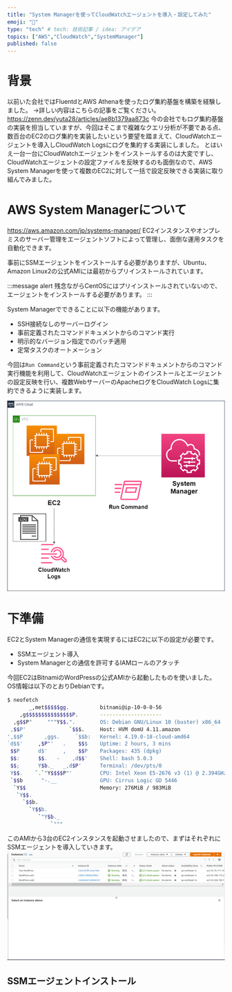 ```yaml
---
title: "System Managerを使ってCloudWatchエージェントを導入・設定してみた"
emoji: "🐁"
type: "tech" # tech: 技術記事 / idea: アイデア
topics: ["AWS","CloudWatch","SystemManager"]
published: false
---
```


# 背景
以前いた会社ではFluentdとAWS Athenaを使ったログ集約基盤を構築を経験しました。
→詳しい内容はこちらの記事をご覧ください。
https://zenn.dev/yuta28/articles/ae8b1379aa873c
今の会社でもログ集約基盤の実装を担当していますが、今回はそこまで複雑なクエリ分析が不要である点、数百台のEC2のログ集約を実装したいという要望を踏まえて、CloudWatchエージェントを導入しCloudWatch Logsにログを集約する実装にしました。
とはいえ一台一台にCloudWatchエージェントをインストールするのは大変ですし、CloudWatchエージェントの設定ファイルを反映するのも面倒なので、AWS System Managerを使って複数のEC2に対して一括で設定反映できる実装に取り組んでみました。

# AWS System Managerについて
https://aws.amazon.com/jp/systems-manager/
EC2インスタンスやオンプレミスのサーバー管理をエージェントソフトによって管理し、面倒な運用タスクを自動化できます。

事前にSSMエージェントをインストールする必要がありますが、Ubuntu、Amazon Linux2の公式AMIには最初からプリインストールされています。

:::message alert
残念ながらCentOSにはプリインストールされていないので、エージェントをインストールする必要があります。
:::

System Managerでできることに以下の機能があります。

- SSH接続なしのサーバーログイン
- 事前定義されたコマンドドキュメントからのコマンド実行
- 明示的なバージョン指定でのパッチ適用
- 定常タスクのオートメーション

今回は`Run Command`という事前定義されたコマンドドキュメントからのコマンド実行機能を利用して、CloudWatchエージェントのインストールとエージェントの設定反映を行い、複数WebサーバーのApacheログをCloudWatch Logsに集約できるように実装します。

![](/images/ssm-cloudwatch/image1.png)

# 下準備
EC2とSystem Managerの通信を実現するにはEC2に以下の設定が必要です。

- SSMエージェント導入
- System Managerとの通信を許可するIAMロールのアタッチ

今回EC2はBitnamiのWordPressの公式AMIから起動したものを使いました。
OS情報は以下のとおりDebianです。

```bash
$ neofetch
       _,met$$$$$gg.          bitnami@ip-10-0-0-56
    ,g$$$$$$$$$$$$$$$P.       --------------------
  ,g$$P"     """Y$$.".        OS: Debian GNU/Linux 10 (buster) x86_64
 ,$$P'              `$$$.     Host: HVM domU 4.11.amazon
',$$P       ,ggs.     `$$b:   Kernel: 4.19.0-18-cloud-amd64
`d$$'     ,$P"'   .    $$$    Uptime: 2 hours, 3 mins
 $$P      d$'     ,    $$P    Packages: 435 (dpkg)
 $$:      $$.   -    ,d$$'    Shell: bash 5.0.3
 $$;      Y$b._   _,d$P'      Terminal: /dev/pts/0
 Y$$.    `.`"Y$$$$P"'         CPU: Intel Xeon E5-2676 v3 (1) @ 2.394GHz
 `$$b      "-.__              GPU: Cirrus Logic GD 5446
  `Y$$                        Memory: 276MiB / 983MiB
   `Y$$.
     `$$b.
       `Y$$b.
          `"Y$b._
              `"""

```

このAMIから3台のEC2インスタンスを起動させましたので、まずはそれぞれにSSMエージェントを導入していきます。
![](/images/ssm-cloudwatch/image2.png)

## SSMエージェントインストール
